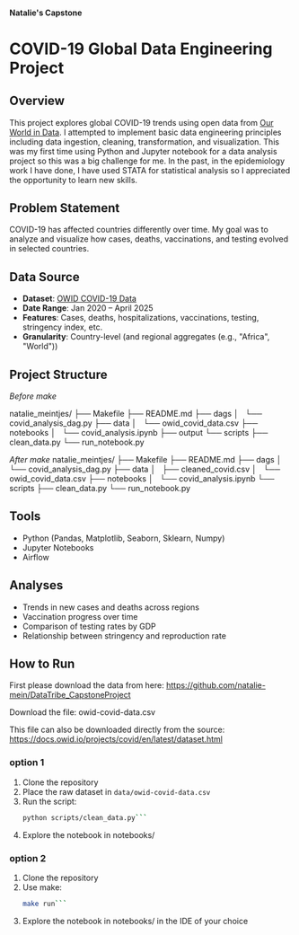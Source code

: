 #### Natalie's Capstone

# COVID-19 Global Data Engineering Project

## Overview

This project explores global COVID-19 trends using open data from [Our World in Data](https://docs.owid.io/projects/covid/en/latest/dataset.html). I attempted to implement basic data engineering principles including data ingestion, cleaning, transformation, and visualization. This was my first time using Python and Jupyter notebook for a data analysis project so this was a big challenge for me. In the past, in the epidemiology work I have done, I have used STATA for statistical analysis so I appreciated the opportunity to learn new skills.

## Problem Statement

COVID-19 has affected countries differently over time. My goal was to analyze and visualize how cases, deaths, vaccinations, and testing evolved in selected countries.

## Data Source

- **Dataset**: [OWID COVID-19 Data](https://covid.ourworldindata.org/data/owid-covid-data.csv)
- **Date Range**: Jan 2020 – April 2025
- **Features**: Cases, deaths, hospitalizations, vaccinations, testing, stringency index, etc.
- **Granularity**: Country-level (and regional aggregates (e.g., "Africa", "World"))

## Project Structure

*Before make*

natalie_meintjes/
├── Makefile
├── README.md
├── dags
│   └── covid_analysis_dag.py
├── data
│   └── owid_covid_data.csv
├── notebooks
│   └── covid_analysis.ipynb
├── output
└── scripts
    ├── clean_data.py
    └── run_notebook.py

*After make*
natalie_meintjes/
├── Makefile
├── README.md
├── dags
│   └── covid_analysis_dag.py
├── data
│   ├── cleaned_covid.csv
│   └── owid_covid_data.csv
├── notebooks
│   └── covid_analysis.ipynb
└── scripts
    ├── clean_data.py
    └── run_notebook.py


## Tools

- Python (Pandas, Matplotlib, Seaborn, Sklearn, Numpy)
- Jupyter Notebooks
- Airflow

## Analyses

- Trends in new cases and deaths across regions
- Vaccination progress over time
- Comparison of testing rates by GDP
- Relationship between stringency and reproduction rate

## How to Run

First please download the data from here:
https://github.com/natalie-mein/DataTribe_CapstoneProject 

Download the file: owid-covid-data.csv 

This file can also be downloaded directly from the source:
https://docs.owid.io/projects/covid/en/latest/dataset.html

### option 1

1. Clone the repository
2. Place the raw dataset in `data/owid-covid-data.csv`
3. Run the script:
   ```bash
   python scripts/clean_data.py```
4. Explore the notebook in notebooks/

### option 2

1. Clone the repository
2. Use make:
   ```bash
   make run```
3. Explore the notebook in notebooks/ in the IDE of your choice
